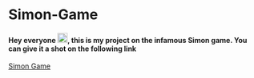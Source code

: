 # Simon-Game

<h4>Hey everyone <img src="https://github.com/TheDudeThatCode/TheDudeThatCode/raw/master/Assets/Hi.gif?raw=true" width="20px" style="max-width: 100%;">, this is my project on the infamous Simon game. You can give it a shot on the following link </h4>

<a href = "https://sharmatushar1.github.io/Simon-Game/">Simon Game</a>
